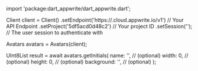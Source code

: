 import 'package:dart_appwrite/dart_appwrite.dart';

Client client = Client()
    .setEndpoint('https://<REGION>.cloud.appwrite.io/v1') // Your API Endpoint
    .setProject('5df5acd0d48c2') // Your project ID
    .setSession(''); // The user session to authenticate with

Avatars avatars = Avatars(client);

UInt8List result = await avatars.getInitials(
    name: '<NAME>', // (optional)
    width: 0, // (optional)
    height: 0, // (optional)
    background: '', // (optional)
);
